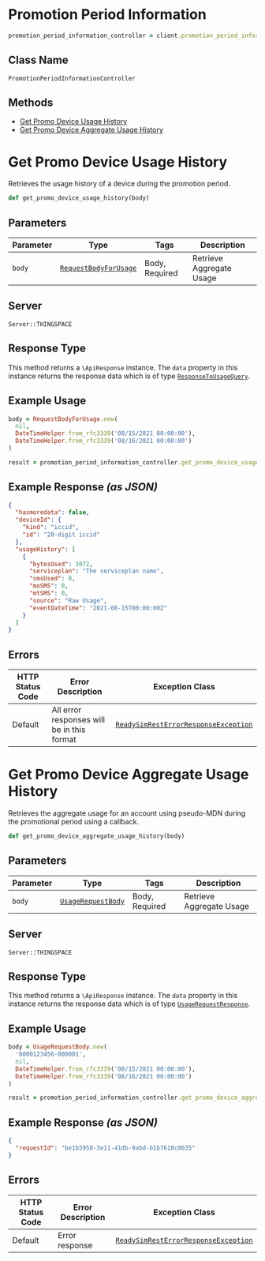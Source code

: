 # Promotion Period Information

```ruby
promotion_period_information_controller = client.promotion_period_information
```

## Class Name

`PromotionPeriodInformationController`

## Methods

* [Get Promo Device Usage History](../../doc/controllers/promotion-period-information.md#get-promo-device-usage-history)
* [Get Promo Device Aggregate Usage History](../../doc/controllers/promotion-period-information.md#get-promo-device-aggregate-usage-history)


# Get Promo Device Usage History

Retrieves the usage history of a device during the promotion period.

```ruby
def get_promo_device_usage_history(body)
```

## Parameters

| Parameter | Type | Tags | Description |
|  --- | --- | --- | --- |
| `body` | [`RequestBodyForUsage`](../../doc/models/request-body-for-usage.md) | Body, Required | Retrieve Aggregate Usage |

## Server

`Server::THINGSPACE`

## Response Type

This method returns a `\ApiResponse` instance. The `data` property in this instance returns the response data which is of type [`ResponseToUsageQuery`](../../doc/models/response-to-usage-query.md).

## Example Usage

```ruby
body = RequestBodyForUsage.new(
  nil,
  DateTimeHelper.from_rfc3339('08/15/2021 00:00:00'),
  DateTimeHelper.from_rfc3339('08/16/2021 00:00:00')
)

result = promotion_period_information_controller.get_promo_device_usage_history(body)
```

## Example Response *(as JSON)*

```json
{
  "hasmoredata": false,
  "deviceId": {
    "kind": "iccid",
    "id": "20-digit iccid"
  },
  "usageHistory": [
    {
      "bytesUsed": 3072,
      "serviceplan": "The serviceplan name",
      "smsUsed": 0,
      "moSMS": 0,
      "mtSMS": 0,
      "source": "Raw Usage",
      "eventDateTime": "2021-08-15T00:00:00Z"
    }
  ]
}
```

## Errors

| HTTP Status Code | Error Description | Exception Class |
|  --- | --- | --- |
| Default | All error responses will be in this format | [`ReadySimRestErrorResponseException`](../../doc/models/ready-sim-rest-error-response-exception.md) |


# Get Promo Device Aggregate Usage History

Retrieves the aggregate usage for an account using pseudo-MDN during the promotional period using a callback.

```ruby
def get_promo_device_aggregate_usage_history(body)
```

## Parameters

| Parameter | Type | Tags | Description |
|  --- | --- | --- | --- |
| `body` | [`UsageRequestBody`](../../doc/models/usage-request-body.md) | Body, Required | Retrieve Aggregate Usage |

## Server

`Server::THINGSPACE`

## Response Type

This method returns a `\ApiResponse` instance. The `data` property in this instance returns the response data which is of type [`UsageRequestResponse`](../../doc/models/usage-request-response.md).

## Example Usage

```ruby
body = UsageRequestBody.new(
  '0000123456-000001',
  nil,
  DateTimeHelper.from_rfc3339('08/15/2021 00:00:00'),
  DateTimeHelper.from_rfc3339('08/16/2021 00:00:00')
)

result = promotion_period_information_controller.get_promo_device_aggregate_usage_history(body)
```

## Example Response *(as JSON)*

```json
{
  "requestId": "be1b5958-3e11-41db-9abd-b1b7618c0035"
}
```

## Errors

| HTTP Status Code | Error Description | Exception Class |
|  --- | --- | --- |
| Default | Error response | [`ReadySimRestErrorResponseException`](../../doc/models/ready-sim-rest-error-response-exception.md) |

